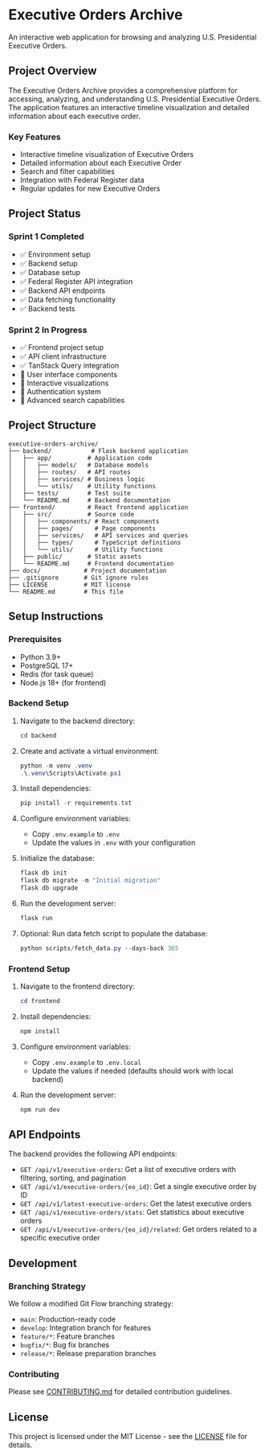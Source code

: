 # Executive Orders Archive

An interactive web application for browsing and analyzing U.S. Presidential Executive Orders.

## Project Overview

The Executive Orders Archive provides a comprehensive platform for accessing, analyzing, and understanding U.S. Presidential Executive Orders. The application features an interactive timeline visualization and detailed information about each executive order.

### Key Features

- Interactive timeline visualization of Executive Orders
- Detailed information about each Executive Order
- Search and filter capabilities
- Integration with Federal Register data
- Regular updates for new Executive Orders

## Project Status

### Sprint 1 Completed
- ✅ Environment setup
- ✅ Backend setup
- ✅ Database setup
- ✅ Federal Register API integration
- ✅ Backend API endpoints
- ✅ Data fetching functionality
- ✅ Backend tests

### Sprint 2 In Progress
- ✅ Frontend project setup
- ✅ API client infrastructure
- ✅ TanStack Query integration
- 🔄 User interface components
- 🔄 Interactive visualizations
- 🔄 Authentication system
- 🔄 Advanced search capabilities

## Project Structure

```
executive-orders-archive/
├── backend/           # Flask backend application
│   ├── app/          # Application code
│   │   ├── models/   # Database models
│   │   ├── routes/   # API routes
│   │   ├── services/ # Business logic
│   │   └── utils/    # Utility functions
│   ├── tests/        # Test suite
│   └── README.md     # Backend documentation
├── frontend/         # React frontend application
│   ├── src/          # Source code
│   │   ├── components/ # React components
│   │   ├── pages/      # Page components
│   │   ├── services/   # API services and queries
│   │   ├── types/      # TypeScript definitions
│   │   └── utils/      # Utility functions
│   ├── public/       # Static assets
│   └── README.md     # Frontend documentation
├── docs/            # Project documentation
├── .gitignore       # Git ignore rules
├── LICENSE          # MIT license
└── README.md        # This file
```

## Setup Instructions

### Prerequisites

- Python 3.9+
- PostgreSQL 17+
- Redis (for task queue)
- Node.js 18+ (for frontend)

### Backend Setup

1. Navigate to the backend directory:
   ```powershell
   cd backend
   ```

2. Create and activate a virtual environment:
   ```powershell
   python -m venv .venv
   .\.venv\Scripts\Activate.ps1
   ```

3. Install dependencies:
   ```powershell
   pip install -r requirements.txt
   ```

4. Configure environment variables:
   - Copy `.env.example` to `.env`
   - Update the values in `.env` with your configuration

5. Initialize the database:
   ```powershell
   flask db init
   flask db migrate -m "Initial migration"
   flask db upgrade
   ```

6. Run the development server:
   ```powershell
   flask run
   ```

7. Optional: Run data fetch script to populate the database:
   ```powershell
   python scripts/fetch_data.py --days-back 365
   ```

### Frontend Setup

1. Navigate to the frontend directory:
   ```powershell
   cd frontend
   ```

2. Install dependencies:
   ```powershell
   npm install
   ```

3. Configure environment variables:
   - Copy `.env.example` to `.env.local`
   - Update the values if needed (defaults should work with local backend)

4. Run the development server:
   ```powershell
   npm run dev
   ```

## API Endpoints

The backend provides the following API endpoints:

- `GET /api/v1/executive-orders`: Get a list of executive orders with filtering, sorting, and pagination
- `GET /api/v1/executive-orders/{eo_id}`: Get a single executive order by ID
- `GET /api/v1/latest-executive-orders`: Get the latest executive orders
- `GET /api/v1/executive-orders/stats`: Get statistics about executive orders
- `GET /api/v1/executive-orders/{eo_id}/related`: Get orders related to a specific executive order

## Development

### Branching Strategy

We follow a modified Git Flow branching strategy:

- `main`: Production-ready code
- `develop`: Integration branch for features
- `feature/*`: Feature branches
- `bugfix/*`: Bug fix branches
- `release/*`: Release preparation branches

### Contributing

Please see [CONTRIBUTING.md](CONTRIBUTING.md) for detailed contribution guidelines.

## License

This project is licensed under the MIT License - see the [LICENSE](LICENSE) file for details.